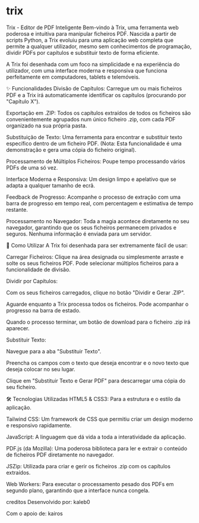 # trix
Trix - Editor de PDF Inteligente
Bem-vindo à Trix, uma ferramenta web poderosa e intuitiva para manipular ficheiros PDF. Nascida a partir de scripts Python, a Trix evoluiu para uma aplicação web completa que permite a qualquer utilizador, mesmo sem conhecimentos de programação, dividir PDFs por capítulos e substituir texto de forma eficiente.

A Trix foi desenhada com um foco na simplicidade e na experiência do utilizador, com uma interface moderna e responsiva que funciona perfeitamente em computadores, tablets e telemóveis.

✨ Funcionalidades
Divisão de Capítulos: Carregue um ou mais ficheiros PDF e a Trix irá automaticamente identificar os capítulos (procurando por "Capítulo X").

Exportação em .ZIP: Todos os capítulos extraídos de todos os ficheiros são convenientemente agrupados num único ficheiro .zip, com cada PDF organizado na sua própria pasta.

Substituição de Texto: Uma ferramenta para encontrar e substituir texto específico dentro de um ficheiro PDF. (Nota: Esta funcionalidade é uma demonstração e gera uma cópia do ficheiro original).

Processamento de Múltiplos Ficheiros: Poupe tempo processando vários PDFs de uma só vez.

Interface Moderna e Responsiva: Um design limpo e apelativo que se adapta a qualquer tamanho de ecrã.

Feedback de Progresso: Acompanhe o processo de extração com uma barra de progresso em tempo real, com percentagem e estimativa de tempo restante.

Processamento no Navegador: Toda a magia acontece diretamente no seu navegador, garantindo que os seus ficheiros permanecem privados e seguros. Nenhuma informação é enviada para um servidor.

🚀 Como Utilizar
A Trix foi desenhada para ser extremamente fácil de usar:

Carregar Ficheiros: Clique na área designada ou simplesmente arraste e solte os seus ficheiros PDF. Pode selecionar múltiplos ficheiros para a funcionalidade de divisão.

Dividir por Capítulos:

Com os seus ficheiros carregados, clique no botão "Dividir e Gerar .ZIP".

Aguarde enquanto a Trix processa todos os ficheiros. Pode acompanhar o progresso na barra de estado.

Quando o processo terminar, um botão de download para o ficheiro .zip irá aparecer.

Substituir Texto:

Navegue para a aba "Substituir Texto".

Preencha os campos com o texto que deseja encontrar e o novo texto que deseja colocar no seu lugar.

Clique em "Substituir Texto e Gerar PDF" para descarregar uma cópia do seu ficheiro.

🛠️ Tecnologias Utilizadas
HTML5 & CSS3: Para a estrutura e o estilo da aplicação.

Tailwind CSS: Um framework de CSS que permitiu criar um design moderno e responsivo rapidamente.

JavaScript: A linguagem que dá vida a toda a interatividade da aplicação.

PDF.js (da Mozilla): Uma poderosa biblioteca para ler e extrair o conteúdo de ficheiros PDF diretamente no navegador.

JSZip: Utilizada para criar e gerir os ficheiros .zip com os capítulos extraídos.

Web Workers: Para executar o processamento pesado dos PDFs em segundo plano, garantindo que a interface nunca congela.

creditos
Desenvolvido por: kaleb0

Com o apoio de: kairos
